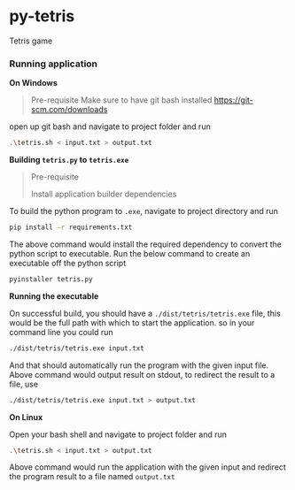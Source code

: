 # py-tetris
Tetris game 



### Running application 

**On Windows**

> Pre-requisite
> Make sure to have git bash installed
> https://git-scm.com/downloads


open up git bash and navigate to project folder and run

```bash
.\tetris.sh < input.txt > output.txt
```

**Building `tetris.py` to `tetris.exe`**

> Pre-requisite
>
> Install application builder dependencies

To build the python program to `.exe`, navigate to project directory and run 

```bash
pip install -r requirements.txt
```

The above command would install the required dependency to convert the python script to executable. Run the below command to create an executable off the python script

```bash
pyinstaller tetris.py
```

**Running the executable**

On successful build, you should have a `./dist/tetris/tetris.exe` file, this would be the full path with which to start the application. so in your command line you could run

```bash
./dist/tetris/tetris.exe input.txt
```

And that should automatically run the program with the given input file. Above command would output result on stdout, to redirect the result to a file, use


```bash
./dist/tetris/tetris.exe input.txt > output.txt
```

**On Linux**

Open your bash shell and navigate to project folder and run

```bash
.\tetris.sh < input.txt > output.txt
```

Above command would run the application with the given input and redirect the program result to a file named `output.txt`
